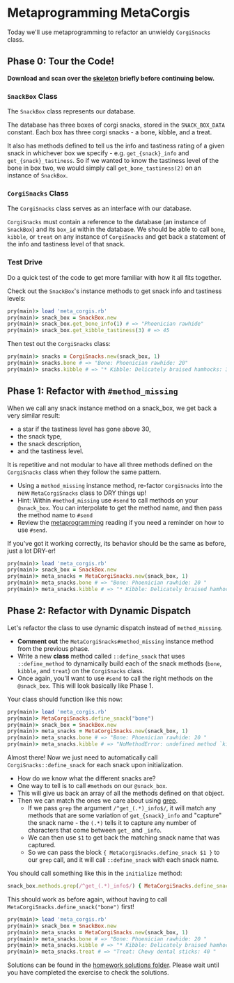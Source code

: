 # Metaprogramming MetaCorgis

Today we'll use metaprogramming to refactor an unwieldy `CorgiSnacks` class.

## Phase 0: Tour the Code!

**Download and scan over the [skeleton][skeleton] briefly before
continuing below.**

[skeleton]:./skeleton.zip?raw=true

### `SnackBox` Class

The `SnackBox` class represents our database.

The database has three boxes of corgi snacks, stored in the
`SNACK_BOX_DATA` constant. Each box has three corgi snacks - a bone,
kibble, and a treat.

It also has methods defined to tell us the info and tastiness rating of a
given snack in whichever box we specify - e.g. `get_{snack}_info` and
`get_{snack}_tastiness`. So if we wanted to know the tastiness level of
the bone in box two, we would simply call `get_bone_tastiness(2)` on an
instance of `SnackBox`.

### `CorgiSnacks` Class

The `CorgiSnacks` class serves as an interface with our database.

`CorgiSnacks` must contain a reference to the database
(an instance of `SnackBox`) and its `box_id` within the database.
We should be able to call `bone`, `kibble`, or `treat` on any instance of
`CorgiSnacks` and get back a statement of the info and tastiness level of
that snack.

### Test Drive

Do a quick test of the code to get more familiar with how it all fits
together.

Check out the `SnackBox`'s instance methods to get snack info and
tastiness levels:

```ruby
pry(main)> load 'meta_corgis.rb'
pry(main)> snack_box = SnackBox.new
pry(main)> snack_box.get_bone_info(1) # => "Phoenician rawhide"
pry(main)> snack_box.get_kibble_tastiness(3) # => 45
```

Then test out the `CorgiSnacks` class:

```ruby
pry(main)> snacks = CorgiSnacks.new(snack_box, 1)
pry(main)> snacks.bone # => "Bone: Phoenician rawhide: 20"
pry(main)> snacks.kibble # => "* Kibble: Delicately braised hamhocks: 33"
```

## Phase 1: Refactor with `#method_missing`

When we call any snack instance method on a snack_box, we get back a very
similar result:

  + a star if the tastiness level has gone above 30,
  + the snack type,
  + the snack description,
  + and the tastiness level.

It is repetitive and not modular to have all three methods defined on the
`CorgiSnacks` class when they follow the same pattern.

+ Using a `method_missing` instance method, re-factor `CorgiSnacks` into
the new `MetaCorgiSnacks` class to DRY things up!
+ Hint: Within `#method_missing` use `#send` to call methods on your
`@snack_box`. You can interpolate to get the method name, and then pass
the method name to `#send`
+ Review the [metaprogramming][meta_reading] reading if you need a
reminder on how to use `#send`.

If you've got it working correctly, its behavior should be the same as
before, just a lot DRY-er!

```ruby
pry(main)> load 'meta_corgis.rb'
pry(main)> snack_box = SnackBox.new
pry(main)> meta_snacks = MetaCorgiSnacks.new(snack_box, 1)
pry(main)> meta_snacks.bone # => "Bone: Phoenician rawhide: 20 "
pry(main)> meta_snacks.kibble # => "* Kibble: Delicately braised hamhocks: 33"
```

## Phase 2: Refactor with Dynamic Dispatch

Let's refactor the class to use dynamic dispatch instead of
`method_missing`.

+ **Comment out** the `MetaCorgiSnacks#method_missing` instance method
from the previous phase.
+ Write a new **class** method called `::define_snack` that uses
`::define_method` to dynamically build each of the snack methods (`bone`,
`kibble`, and `treat`) on the `CorgiSnacks` class.
+ Once again, you'll want to use `#send` to call the right methods on the
`@snack_box`. This will look basically like Phase 1.

Your class should function like this now:
```ruby
pry(main)> load 'meta_corgis.rb'
pry(main)> MetaCorgiSnacks.define_snack("bone")
pry(main)> snack_box = SnackBox.new
pry(main)> meta_snacks = MetaCorgiSnacks.new(snack_box, 1)
pry(main)> meta_snacks.bone # => "Bone: Phoenician rawhide: 20 "
pry(main)> meta_snacks.kibble # => "NoMethodError: undefined method `kibble'...""
```

Almost there! Now we just need to automatically call
`CorgiSnacks::define_snack` for each snack upon initialization.

+ How do we know what the different snacks are?
+ One way to tell is to call `#methods` on our `@snack_box`.
+ This will give us back an array of all the methods defined on that
object.
+ Then we can match the ones we care about using [grep][grep].
  + If we pass `grep` the argument `/^get_(.*)_info$/`, it will match any
  methods that are some variation of `get_{snack}_info` and "capture" the
  snack name - the `(.*)` tells it to capture any number of characters
  that come between `get_` and `_info`.
  + We can then use `$1` to get back the matching snack name that was
  captured.
  + So we can pass the block `{ MetaCorgiSnacks.define_snack $1 }` to our
  `grep` call, and it will call `::define_snack` with each snack name.

You should call something like this in the `initialize` method:
```ruby
snack_box.methods.grep(/^get_(.*)_info$/) { MetaCorgiSnacks.define_snack $1 }
```

This should work as before again, without having to call
`MetaCorgiSnacks.define_snack("bone")` first!

```ruby
pry(main)> load 'meta_corgis.rb'
pry(main)> snack_box = SnackBox.new
pry(main)> meta_snacks = MetaCorgiSnacks.new(snack_box, 1)
pry(main)> meta_snacks.bone # => "Bone: Phoenician rawhide: 20 "
pry(main)> meta_snacks.kibble # => "* Kibble: Delicately braised hamhocks: 33 "
pry(main)> meta_snacks.treat # => "Treat: Chewy dental sticks: 40 "
```

Solutions can be found in the [homework solutions folder][solutions].
Please wait until you have completed the exercise to check the solutions.


[grep]: http://ruby-doc.org/core-2.3.1/Enumerable.html#method-i-grep
[meta_reading]: ../../../../readings/metaprogramming.md
[solutions]: https://github.com/appacademy/curriculum/blob/master/sql/homeworks/solutions/meta_corgis.rb

